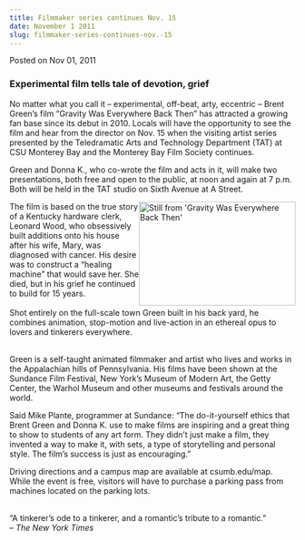 ```yaml
---
title: Filmmaker series continues Nov. 15
date: November 1 2011
slug: filmmaker-series-continues-nov.-15
---
```


 



<span class="date">Posted on Nov 01, 2011    </span>
<h3>Experimental film tells tale of devotion, grief</h3>
<p>No matter what you call it &#x2013; experimental, off-beat, arty,
eccentric &#x2013; Brent Green&#x2019;s film &#x201C;Gravity Was Everywhere Back Then&#x201D;
has attracted a growing fan base since its debut in 2010. Locals
will have the opportunity to see the film and hear from the
director on Nov. 15 when the visiting artist series presented by
the Teledramatic Arts and Technology Department (TAT) at CSU
Monterey Bay and the Monterey Bay Film Society continues.</p>
<p>Green and Donna K., who co-wrote the film and acts in it, will
make two presentations, both free and open to the public, at noon
and again at 7 p.m. Both will be held in the TAT studio on Sixth
Avenue at A Street.</p>
<p><img alt="Still from &apos;Gravity Was Everywhere Back Then&apos;" src="https://news.csumb.edu/sites/default/files/65/attachments/news/images/brent_green_1.jpg" style="float:right; width:276px; height:183px">The film is based
on the true story of a Kentucky hardware clerk, Leonard Wood, who
obsessively built additions onto his house after his wife, Mary,
was diagnosed with cancer. His desire was to construct a &#x201C;healing
machine&#x201D; that would save her. She died, but in his grief he
continued to build for 15 years.<br>
<br>
Shot entirely on the full-scale town Green built in his back yard,
he combines animation, stop-motion and live-action in an ethereal
opus to lovers and tinkerers everywhere.</br></br></img></p>
<p>Green is a self-taught animated filmmaker and artist who lives
and works in the Appalachian hills of Pennsylvania. His films have
been shown at the Sundance Film Festival, New York&#x2019;s Museum of
Modern Art, the Getty Center, the Warhol Museum and other museums
and festivals around the world.</p>
<p>Said Mike Plante, programmer at Sundance: &#x201C;The do-it-yourself
ethics that Brent Green and Donna K. use to make films are
inspiring and a great thing to show to students of any art form.
They didn&#x2019;t just make a film, they invented a way to make it, with
sets, a type of storytelling and personal style. The film&#x2019;s success
is just as encouraging.&#x201D;</p>
<p>Driving directions and a campus map are available at
csumb.edu/map. While the event is free, visitors will have to
purchase a parking pass from machines located on the parking
lots.</p>
<p><br>
&#x201C;A tinkerer&#x2019;s ode to a tinkerer, and a romantic&#x2019;s tribute to a
romantic.&#x201D;<br>
&#x2013; <em>The New York Times</em><br>
&#xA0;</br></br></br></p>





```

